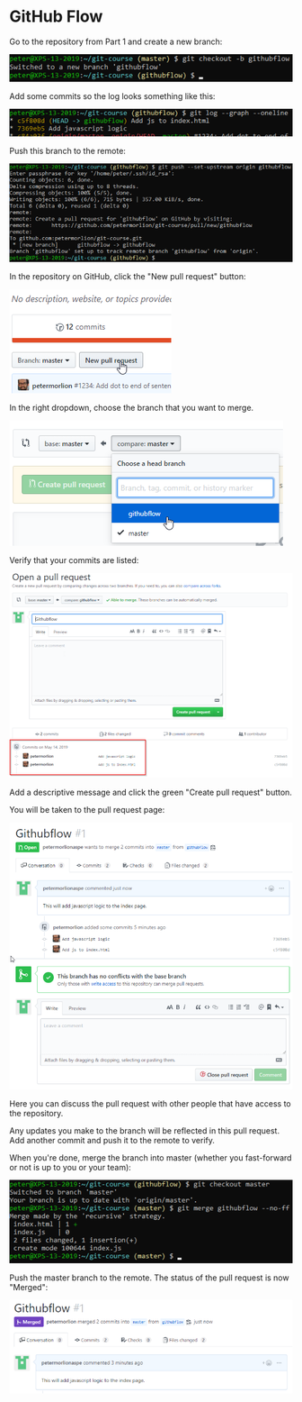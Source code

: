 # GitHub Flow

Go to the repository from Part 1 and create a new branch:

![Create branch](../../img/githubflow-1.png)

Add some commits so the log looks something like this:

![Log](../../img/githubflow-2.png)

Push this branch to the remote:

![Push](../../img/githubflow-3.png)

In the repository on GitHub, click the "New pull request" button:

![New pull request](../../img/githubflow-4.png)

In the right dropdown, choose the branch that you want to merge.

![Create pull request](../../img/githubflow-5.png)

Verify that your commits are listed:

![Pull request details](../../img/githubflow-6.png)

Add a descriptive message and click the green "Create pull request" button.

You will be taken to the pull request page:

![Pull request](../../img/githubflow-7.png)

Here you can discuss the pull request with other people that have access to the repository.

Any updates you make to the branch will be reflected in this pull request. Add another commit and push it to the remote to verify.

When you're done, merge the branch into master (whether you fast-forward or not is up to you or your team):

![Merge](../../img/githubflow-8.png)

Push the master branch to the remote. The status of the pull request is now "Merged":

![Merged pull request](../../img/githubflow-9.png)
